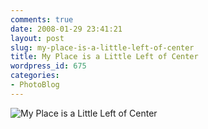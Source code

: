 ```yaml
---
comments: true
date: 2008-01-29 23:41:21
layout: post
slug: my-place-is-a-little-left-of-center
title: My Place is a Little Left of Center
wordpress_id: 675
categories:
- PhotoBlog
---
```


![My Place is a Little Left of Center](http://ryanfitzer.com/main/wp-content/uploads/2008/01/nightview.jpg)
